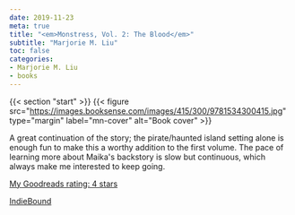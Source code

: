 ```yaml
---
date: 2019-11-23
meta: true
title: "<em>Monstress, Vol. 2: The Blood</em>"
subtitle: "Marjorie M. Liu"
toc: false
categories:
- Marjorie M. Liu
- books
---
```


{{< section "start" >}}
{{< figure src="https://images.booksense.com/images/415/300/9781534300415.jpg" type="margin" label="mn-cover" alt="Book cover" >}}

A great continuation of the story; the pirate/haunted island setting alone is enough fun to make this a worthy addition to the first volume. The pace of learning more about Maika's backstory is slow but continuous, which always make me interested to keep going. 

[My Goodreads rating: 4 stars](https://www.goodreads.com/review/show/3049179554)  

[IndieBound](https://www.indiebound.org/book/9781534300415)
